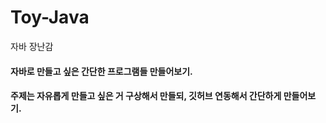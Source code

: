 # Toy-Java
자바 장난감

#### 자바로 만들고 싶은 간단한 프로그램들 만들어보기.
#### 주제는 자유롭게 만들고 싶은 거 구상해서 만들되, 깃허브 연동해서 간단하게 만들어보기.

